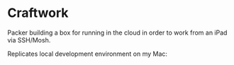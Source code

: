 # Craftwork

Packer building a box for running in the cloud in order to work from an iPad via SSH/Mosh.

Replicates local development environment on my Mac:

